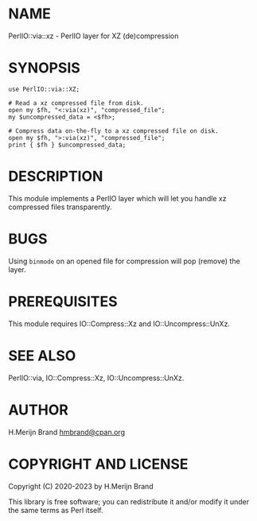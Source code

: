 # NAME

PerlIO::via::xz - PerlIO layer for XZ (de)compression

# SYNOPSIS

    use PerlIO::via::XZ;

    # Read a xz compressed file from disk.
    open my $fh, "<:via(xz)", "compressed_file";
    my $uncompressed_data = <$fh>;

    # Compress data on-the-fly to a xz compressed file on disk.
    open my $fh, ">:via(xz)", "compressed_file";
    print { $fh } $uncompressed_data;

# DESCRIPTION

This module implements a PerlIO layer which will let you handle
xz compressed files transparently.

# BUGS

Using `binmode` on an opened file for compression will pop (remove)
the layer.

# PREREQUISITES

This module requires IO::Compress::Xz and IO::Uncompress::UnXz.

# SEE ALSO

PerlIO::via, IO::Compress::Xz, IO::Uncompress::UnXz.

# AUTHOR

H.Merijn Brand <hmbrand@cpan.org>

# COPYRIGHT AND LICENSE

Copyright (C) 2020-2023 by H.Merijn Brand

This library is free software; you can redistribute it and/or modify
it under the same terms as Perl itself.
